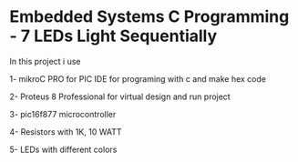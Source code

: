 Embedded Systems C Programming - 7 LEDs Light Sequentially
=========================================================================
In this project i use 

1- mikroC PRO for PIC IDE for programing with c and make hex code

2- Proteus 8 Professional for virtual design and run project 

3- pic16f877 microcontroller

4- Resistors with 1K, 10 WATT

5- LEDs with different colors